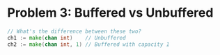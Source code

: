 # Problem 3: Buffered vs Unbuffered
```go
// What's the difference between these two?
ch1 := make(chan int)    // Unbuffered
ch2 := make(chan int, 1) // Buffered with capacity 1
```